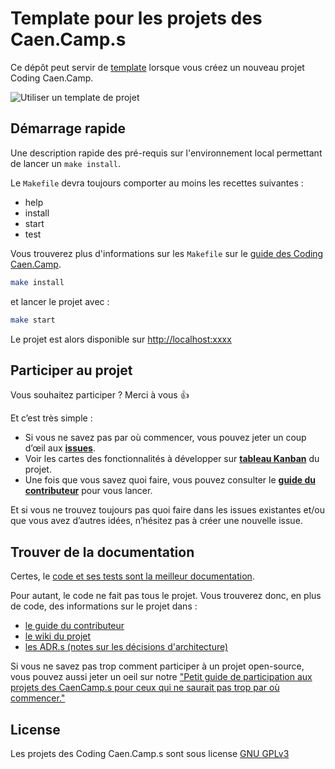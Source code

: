 # Template pour les projets des Caen.Camp.s

<!-- LES BADGES
![Tests](https://github.com/CaenCamp/api-caencamp/workflows/phpunit/badge.svg?branch=main) ![Top language](https://img.shields.io/github/languages/top/CaenCamp/api-caencamp.svg) ![Contributors](https://img.shields.io/github/contributors/CaenCamp/api-caencamp.svg) ![License](https://img.shields.io/github/license/CaenCamp/api-caencamp.svg) ![PRs Welcome](https://img.shields.io/badge/PRs-welcome-brightgreen.svg) -->

<!-- Une description succinct mais motivante du projet. -->

Ce dépôt peut servir de [template](https://github.blog/2019-06-06-generate-new-repositories-with-repository-templates/) lorsque vous créez un nouveau projet Coding Caen.Camp.

![Utiliser un template de projet](https://github.blog/wp-content/uploads/2019/06/repository-template.gif?w=1024&resize=1024%2C512)

## Démarrage rapide

Une description rapide des pré-requis sur l'environnement local permettant de lancer un `make install`.

Le `Makefile` devra toujours comporter au moins les recettes suivantes :

- help
- install
- start
- test

Vous trouverez plus d'informations sur les `Makefile` sur le [guide des Coding Caen.Camp](https://github.com/CaenCamp/coding-caen-camp/blob/master/formalisme.md#le-makefile).

```bash
make install
```

et lancer le projet avec :

```bash
make start
```

Le projet est alors disponible sur <http://localhost:xxxx>

## Participer au projet

Vous souhaitez participer ? Merci à vous :+1:

Et c’est très simple :

-   Si vous ne savez pas par où commencer, vous pouvez jeter un coup d’œil aux [**issues**](https://github.com/CaenCamp/api-caencamp/issues).
-   Voir les cartes des fonctionnalités à développer sur [**tableau Kanban**](https://github.com/orgs/CaenCamp/projects/2) du projet.
-   Une fois que vous savez quoi faire, vous pouvez consulter le [**guide du contributeur**](./docs/CONTRIBUTING.md) pour vous lancer.

Et si vous ne trouvez toujours pas quoi faire dans les issues existantes et/ou que vous avez d’autres idées, n’hésitez pas à créer une nouvelle issue.

## Trouver de la documentation

Certes, le [code et ses tests sont la meilleur documentation](https://martinfowler.com/bliki/CodeAsDocumentation.html).

Pour autant, le code ne fait pas tous le projet. Vous trouverez donc, en plus de code, des informations sur le projet dans :

- [le guide du contributeur](./docs/CONTRIBUTING.md)
- [le wiki du projet](https://github.com/CaenCamp/api-caencamp/wiki)
- [les ADR.s (notes sur les décisions d'architecture)](./docs/adr/README.md)

Si vous ne savez pas trop comment participer à un projet open-source, vous pouvez aussi jeter un oeil sur notre ["Petit guide de participation aux projets des CaenCamp.s pour ceux qui ne saurait pas trop par où commencer."](https://github.com/CaenCamp/coding-caen-camp)

## License

Les projets des Coding Caen.Camp.s sont sous license [GNU GPLv3](LICENSE)
